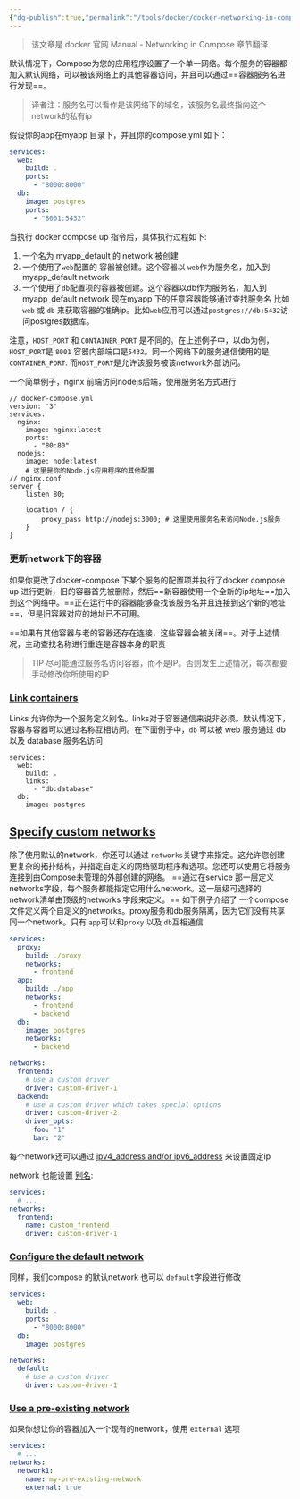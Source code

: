```yaml
---
{"dg-publish":true,"permalink":"/tools/docker/docker-networking-in-compose/","created":"2024-03-14T13:18:41.000+08:00","updated":"2024-03-14T13:18:41.000+08:00"}
---
```


> 该文章是 docker 官网 Manual - Networking in Compose 章节翻译

默认情况下，Compose为您的应用程序设置了一个单一网络。每个服务的容器都加入默认网络，可以被该网络上的其他容器访问，并且可以通过==容器服务名进行发现==。
> 译者注：服务名可以看作是该网络下的域名，该服务名最终指向这个network的私有ip

假设你的app在myapp 目录下，并且你的compose.yml 如下：
```yml
services:
  web:
    build: .
    ports:
      - "8000:8000"
  db:
    image: postgres
    ports:
      - "8001:5432"	
```
当执行 docker compose up 指令后，具体执行过程如下:
1. 一个名为 myapp_default 的 network 被创建
2. 一个使用了`web`配置的 容器被创建。这个容器以 `web`作为服务名，加入到myapp_default network
3. 一个使用了`db`配置项的容器被创建。这个容器以db作为服务名，加入到myapp_default network
现在myapp 下的任意容器能够通过查找服务名 比如 `web` 或 `db` 来获取容器的准确ip。比如`web`应用可以通过`postgres://db:5432`访问postgres数据库。

注意，`HOST_PORT` 和 `CONTAINER_PORT` 是不同的。在上述例子中，以db为例，`HOST_PORT`是 `8001` 容器内部端口是`5432`。同一个网络下的服务通信使用的是`CONTAINER_PORT`. 而`HOST_PORT`是允许该服务被该network外部访问。

一个简单例子，nginx 前端访问nodejs后端，使用服务名方式进行
```
// docker-compose.yml
version: '3'
services:
  nginx:
    image: nginx:latest
    ports:
      - "80:80"
  nodejs:
    image: node:latest
    # 这里是你的Node.js应用程序的其他配置
// nginx.conf
server {
    listen 80;

    location / {
        proxy_pass http://nodejs:3000; # 这里使用服务名来访问Node.js服务
    }
}
```

### 更新network下的容器
如果你更改了docker-compose 下某个服务的配置项并执行了docker compose up 进行更新，旧的容器首先被删除，然后==新容器使用一个全新的ip地址==加入到这个网络中。==正在运行中的容器能够查找该服务名并且连接到这个新的地址==，但是旧容器对应的地址已不可用。

==如果有其他容器与老的容器还存在连接，这些容器会被关闭==。对于上述情况，主动查找名称进行重连是容器本身的职责

> TIP
> 尽可能通过服务名访问容器，而不是IP。否则发生上述情况，每次都要手动修改你所使用的IP

### [Link containers](https://docs.docker.com/compose/networking/#link-containers)
Links 允许你为一个服务定义别名。links对于容器通信来说非必须。默认情况下，容器与容器可以通过名称互相访问。在下面例子中，`db` 可以被 web 服务通过 db 以及 database 服务名访问
```
services:
  web:
    build: .
    links:
      - "db:database"
  db:
    image: postgres
```
## [Specify custom networks](https://docs.docker.com/compose/networking/#specify-custom-networks)
除了使用默认的network，你还可以通过 `networks`关键字来指定。这允许您创建更复杂的拓扑结构，并指定自定义的网络驱动程序和选项。您还可以使用它将服务连接到由Compose未管理的外部创建的网络。
==通过在service 那一层定义networks字段，每个服务都能指定它用什么network。这一层级可选择的network清单由顶级的networks 字段来定义。==
如下例子介绍了 一个compose文件定义两个自定义的networks。proxy服务和db服务隔离，因为它们没有共享同一个network。只有 `app`可以和`proxy` 以及 `db`互相通信
```yml
services:
  proxy:
    build: ./proxy
    networks:
      - frontend
  app:
    build: ./app
    networks:
      - frontend
      - backend
  db:
    image: postgres
    networks:
      - backend

networks:
  frontend:
    # Use a custom driver
    driver: custom-driver-1
  backend:
    # Use a custom driver which takes special options
    driver: custom-driver-2
    driver_opts:
      foo: "1"
      bar: "2"
```
每个network还可以通过 [ipv4_address and/or ipv6_address](https://docs.docker.com/compose/compose-file/05-services/#ipv4_address-ipv6_address)  来设置固定ip 

network 也能设置 [别名](https://docs.docker.com/compose/compose-file/06-networks/#name):
```yml
services:
  # ...
networks:
  frontend:
    name: custom_frontend
    driver: custom-driver-1
```

### [Configure the default network](https://docs.docker.com/compose/networking/#configure-the-default-network)
同样，我们compose 的默认network 也可以 `default`字段进行修改
```yml
services:
  web:
    build: .
    ports:
      - "8000:8000"
  db:
    image: postgres

networks:
  default:
    # Use a custom driver
    driver: custom-driver-1
```

### [Use a pre-existing network](https://docs.docker.com/compose/networking/#use-a-pre-existing-network)

如果你想让你的容器加入一个现有的network，使用 `external` 选项
```yml
services:
  # ...
networks:
  network1:
    name: my-pre-existing-network
    external: true
```